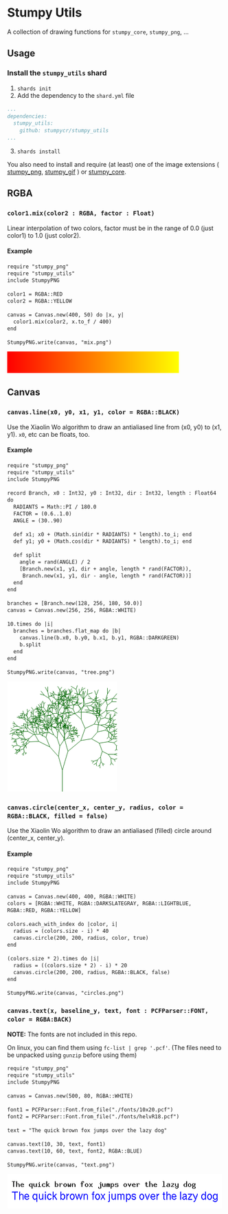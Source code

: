 # Stumpy Utils

A collection of drawing functions for `stumpy_core`, `stumpy_png`, ...

## Usage

### Install the `stumpy_utils` shard

1. `shards init`
2. Add the dependency to the `shard.yml` file
 ``` yaml
 ...
 dependencies:
   stumpy_utils:
     github: stumpycr/stumpy_utils
 ...
 ```
3. `shards install`

You also need to install and require (at least) one of the image extensions
(
[stumpy_png](https://github.com/stumpycr/stumpy_png),
[stumpy_gif](https://github.com/stumpycr/stumpy_gif)
)
or
[stumpy_core](https://github.com/stumpycr/stumpy_core).

## RGBA

### `color1.mix(color2 : RGBA, factor : Float)`

Linear interpolation of two colors,
factor must be in the range of 0.0 (just color1) to 1.0 (just color2).

#### Example

``` crystal
require "stumpy_png"
require "stumpy_utils"
include StumpyPNG

color1 = RGBA::RED
color2 = RGBA::YELLOW

canvas = Canvas.new(400, 50) do |x, y|
  color1.mix(color2, x.to_f / 400)
end

StumpyPNG.write(canvas, "mix.png")
```

![Gradient from red to yellow](examples/mix.png)

## Canvas

### `canvas.line(x0, y0, x1, y1, color = RGBA::BLACK)`

Use the Xiaolin Wo algorithm
to draw an antialiased line from (x0, y0) to (x1, y1).
`x0`, etc can be floats, too.

#### Example

``` crystal
require "stumpy_png"
require "stumpy_utils"
include StumpyPNG

record Branch, x0 : Int32, y0 : Int32, dir : Int32, length : Float64 do
  RADIANTS = Math::PI / 180.0
  FACTOR = (0.6..1.0)
  ANGLE = (30..90)

  def x1; x0 + (Math.sin(dir * RADIANTS) * length).to_i; end
  def y1; y0 + (Math.cos(dir * RADIANTS) * length).to_i; end

  def split
    angle = rand(ANGLE) / 2
    [Branch.new(x1, y1, dir + angle, length * rand(FACTOR)),
     Branch.new(x1, y1, dir - angle, length * rand(FACTOR))]
  end
end

branches = [Branch.new(128, 256, 180, 50.0)]
canvas = Canvas.new(256, 256, RGBA::WHITE)

10.times do |i|
  branches = branches.flat_map do |b|
    canvas.line(b.x0, b.y0, b.x1, b.y1, RGBA::DARKGREEN)
    b.split
  end
end

StumpyPNG.write(canvas, "tree.png")
```

![Tree generated using lines](examples/tree.png)

### `canvas.circle(center_x, center_y, radius, color = RGBA::BLACK, filled = false)`

Use the Xiaolin Wo algorithm
to draw an antialiased (filled) circle
around (center_x, center_y).

#### Example

``` crystal
require "stumpy_png"
require "stumpy_utils"
include StumpyPNG

canvas = Canvas.new(400, 400, RGBA::WHITE)
colors = [RGBA::WHITE, RGBA::DARKSLATEGRAY, RGBA::LIGHTBLUE, RGBA::RED, RGBA::YELLOW]

colors.each_with_index do |color, i|
  radius = (colors.size - i) * 40
  canvas.circle(200, 200, radius, color, true)
end

(colors.size * 2).times do |i|
  radius = ((colors.size * 2) - i) * 20
  canvas.circle(200, 200, radius, RGBA::BLACK, false)
end

StumpyPNG.write(canvas, "circles.png")
```

### `canvas.text(x, baseline_y, text, font : PCFParser::FONT, color = RGBA:BACK)`

__NOTE:__ The fonts are not included in this repo.

On linux, you can find them using `fc-list | grep '.pcf'`.
(The files need to be unpacked using `gunzip` before using them)

``` crystal
require "stumpy_png"
require "stumpy_utils"
include StumpyPNG

canvas = Canvas.new(500, 80, RGBA::WHITE)

font1 = PCFParser::Font.from_file("./fonts/10x20.pcf")
font2 = PCFParser::Font.from_file("./fonts/helvR18.pcf")

text = "The quick brown fox jumps over the lazy dog"

canvas.text(10, 30, text, font1)
canvas.text(10, 60, text, font2, RGBA::BLUE)

StumpyPNG.write(canvas, "text.png")
```

![Text samples in different fonts](examples/text.png)

